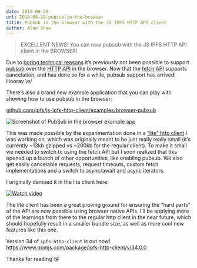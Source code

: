 ```yaml
---
date: 2019-08-29
url: 2019-08-29-pubsub-in-the-browser
title: PubSub in the browser with the JS IPFS HTTP API client
author: Alan Shaw
---
```


> EXCELLENT NEWS! You can now pubsub with the JS IPFS HTTP API client in the BROWSER!

Due to [boring technical reasons](https://github.com/ipfs/js-ipfs-http-client/issues/518) it’s previously not been possible to support [pubsub](https://en.wikipedia.org/wiki/Publish%E2%80%93subscribe_pattern) over the [HTTP API](https://docs.ipfs.io/reference/api/http/) in the browser. Now that the [fetch API](https://developer.mozilla.org/en-US/docs/Web/API/Fetch_API) supports cancelation, and has done so for a while, pubsub support has arrived! Hooray \o/

There’s also a brand new example application that you can play with showing how to use pubsub in the browser:

[github.com/ipfs/js-ipfs-http-client/examples/browser-pubsub](https://github.com/ipfs/js-ipfs-http-client/tree/master/examples/browser-pubsub)

![Screenshot of PubSub in the browser example app](/056-pubsub-in-the-browser/demo-screenshot.png)

This was made possible by the experimentation done in a [“lite” http client](https://github.com/ipfs-shipyard/js-ipfs-http-client-lite) I was working on, which was originally meant to be just really really small (it’s currently ~13kb gzipped vs ~200kb for the regular client). To make it small we needed to switch to using the fetch API but I soon realized that this opened up a bunch of other opportunities, like enabling pubsub. We also get easily cancelable requests, request timeouts, custom fetch implementations and a switch to async/await and async iterators.

I originally demoed it in the lite client here:


[![Watch video](/056-pubsub-in-the-browser/ipfs-pubsub-in-browser-video.jpg)](https://www.youtube.com/watch?v=NZb6ybkAYWs)


The lite client has been a great proving ground for ensuring the “hard parts” of the API are now possible using browser native APIs. I’ll be applying more of the learnings from there to the regular http client in the near future, which should hopefully result in a smaller bundle size, as well as more cool new features like this one.

Version 34 of `ipfs-http-client` is out now! https://www.npmjs.com/package/ipfs-http-client/v/34.0.0

Thanks for reading 😘
